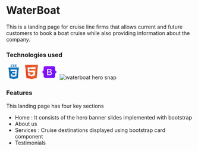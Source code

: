 # WaterBoat
This is a landing page for cruise line firms that allows current and future customers to book a boat cruise while also providing information about the company.
### Technologies used
  <img src="https://github.com/devicons/devicon/blob/master/icons/css3/css3-plain-wordmark.svg"  title="CSS3" alt="CSS" width="40" height="40"/>&nbsp;
  <img src="https://github.com/devicons/devicon/blob/master/icons/html5/html5-original.svg" title="HTML5" alt="HTML" width="40" height="40"/>&nbsp;
  <img src="https://github.com/devicons/devicon/blob/master/icons/bootstrap/bootstrap-original.svg" title="bootstrap" alt="bootstrap" width="40" height="40"/>&nbsp;
 ![waterboat hero snap](https://user-images.githubusercontent.com/93996532/174059783-f2c8528d-eccb-4ba3-a0f7-0c6e250ff5b6.png)
### Features
This landing page has four key sections
- Home : It consists of the hero banner slides implemented with bootstrap 
- About us
- Services : Cruise destinations displayed using bootstrap card component
- Testimonials

